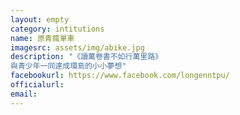 ```yaml
---
layout: empty
category: intitutions
name: 原青瘋單車
imagesrc: assets/img/abike.jpg
description: "《讀萬卷書不如行萬里路》
與青少年一同達成環島的小小夢想"
facebookurl: https://www.facebook.com/longenntpu/
officialurl:
email:
---
```

